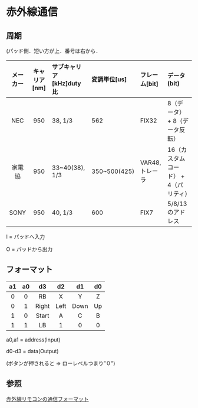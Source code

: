 # 赤外線通信

## 周期
(パッド側．短い方が上．番号は右から．

|メーカー|キャリア[nm]|サブキャリア[kHz]duty比|変調単位[us]|フレーム[bit]|データ(bit)|
|:-:|:-:|:-|:-|:-|:-|
|NEC|950|38, 1/3|562|FIX32|8（データ） + 8（データ反転）|
|家電協|950|33~40(38), 1/3|350~500(425)|VAR48,トレーラ|16（カスタムコード） + 4（パリティ）|
|SONY|950|40, 1/3|600|FIX7|5/8/13のアドレス|

I = パッドへ入力

O = パッドから出力

## フォーマット
|a1|a0|   d3|  d2|  d1|d0|
|:-:|:-:|:-:|:-:|:-:|:-:|
| 0| 0|   RB|   X|   Y| Z|
| 0| 1|Right|Left|Down|Up|
| 1| 0|Start|   A|   C| B|
| 1| 1|   LB|   1|   0| 0|

a0,a1 = address(Input)

d0-d3 = data(Output)

(ボタンが押されると => ローレベルつまり”０”)

## 参照
[赤外線リモコンの通信フォーマット](http://elm-chan.org/docs/ir_format.html)
